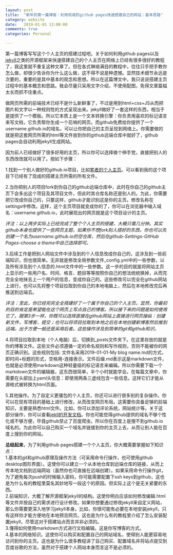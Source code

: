 ```yaml
---
layout: post
title:  "新年的第一篇博客：利用现成的github pages快速搭建自己的网站：基本思路"
category: website
date:   2019-01-01 13:00:00
comments: true
categories: Personal

---  
```


第一篇博客写写这个个人主页的搭建过程吧。关于如何利用github pages以及[jekyll](https://www.jekyll.com.cn/)之类的开源框架来快速搭建自己的个人主页在网络上已经有很多很好的教程了，我这里就不重复这种文章了。但在各式琳琅满目的教程中，往往只手把手教你怎么做，却很少告诉你为什么这么做，这不得不说是种遗憾。显然技术细节永远是次要的，重要的是其中基本的观念和思想。所以在这篇博文中，我只说说搭建主页过程中的基本概念和思路。我会尽量只采用文字介绍，不使用配图，免得文章篇幅太长而抓不住重点。  

做网页所需的前端技术已经不是什么新鲜事了，不过是用到html+css+JS从而把图片和文字以一种规则性的方式呈现出来。jekyll做好了一套这样的东西，相当于是提供了一个模板。所以它本质上是一个文本转换引擎：你负责用喜欢的标记语言来写文档，它负责帮你生成一个花哨的网页。而github免费给你提供了一个username.github.io的域名，可以让你把自己的主页呈现到网络上。你需要做的就是把这套网页所需的html等文件放到你的github远端仓库中就好了，github pages会自动利用jekyll生成网站。  

因为前人已经做好了很多好用的主页，所以你可以选择做个伸手党，直接把别人的东西改改就可以用了。按如下步骤：

1.找到一个别人做好的github.io项目，比如[笔者的个人主页](http://github.com/2012ZGZYY/2012ZGZYY.github.io/)。可以看到我的这个项目下已经有了现成的搭建主页所需的所有文件。

2.当你把别人的项目fork到你自己的github远端仓库中，此时在你自己的github主页下会多出这个项目及其项目文件，但此时其仓库名称还是别人的。为此，你需要把它改成你自己的，只要这样，github才能识别这是你的主页。修改名称在settings中修改。这样，这个主页项目就变成你的了，你可以在浏览器中输入域名：username.github.io，此时展现出的网页就是这个项目设计的主页。

  *评注：以上两步实际上已经完成了整个个人主页的搭建，大概只需几分钟。其实github本身也提供了一些网页主题，如果你不想fork别人搭好的东西，你也可以先创建一个名为username.github.io的空仓库，然后在github-Settings-GitHub Pages-choose a theme中自己选择即可。*

3.后续工作是把别人网站文件中涉及到的个人信息改成你自己的，这涉及到一些前端知识，但也很简单。无非就是修改全局参数文件_config.yml中的一些参数，以及所有涉及到个人信息的.html文件中的一些参数。这一步的目的就是将网站主页上显示的一些用户名、时间、格言、题目等等按照你自己的想法统统换掉，从而完完全全地抹去上一个用户的信息，变成你自己的。这些修改可以完全在github网站上进行，也可以先将整个项目拉取到你自己的本地电脑上，然后在本地修改完后再推送到远端去。

  *评注：至此，你已经完完全全搭建好了一个属于你自己的个人主页。显然，你最初的目的肯定是希望能在这个网页上写点自己的博客。所以接下来的问题是如何使用它了。跟第3步一样，你既可以选择直接在github网站上直接进行网页操纵：创建新文件，写博客，提交；也可以将项目拉取到本地之后在本地创建新博客然后推到远端。出于方便一般还是采用后者。这些操作涉及到简单的git和github知识。*

4.将项目拉取到本地（个人电脑）后，切换到_posts文件夹下。在这里存放的就是你的博客文件。这些文件必须遵循一定的命名规则和写作规则，否则不能被你的网页正确识别。这些规则包括: 文件名采用2019-01-01-My blog name.md的方式，即时间+标题的形式，空格用-连接表示。文件后缀.md表示这是markdown文件，也就是必须使用markdown这种轻量级的标记语言来编辑。所以你需要下载一个markdown文件的编辑器，这东西很简单，半个小时就能学会。在每篇文章中，你需要在头部加上yaml头信息：即使用两条三虚线包含一些信息。这样它们才能从源格式被转换为html页面。

5.其他操作。为了自定义更骚包的个人主页，你还可以进行很多别的复杂操作。你可以在现有项目的基础上进行修改，从而改变网页布局。这需要你具备足够的前端知识，主要是熟悉html文件。比如，你可以添加评论系统，网站统计等。关于这部分操作，你可以查看[jekll的开发文档](https://www.jekyll.com.cn/)。你也可能觉得github提供的域名不够个性化或不够方便，毕竟github禁止了百度爬虫，所以你在百度上是搜不到github.io域名的。为此你可以自己购买一个域名并链接到你的主页上去，从而让别人能在百度上搜到你的网站。

**总结起来**，为了利用github pages搭建一个个人主页，你大概需要掌握如下知识点：  
1.基本的git和github原理及操作方法（可采用命令行操作，也可使用github desktop图形界面）。这使你可以建立一个从本地仓库到远端仓库的链接，从而上传本地文档到远端网站（虽然你也可直接在远端创建）。如果采用命令行操作git，为了避免每次push的时候输入密码，你可能需要配置下ssh keys到github，这也是为什么有的教程里莫名其妙地写一段这个的原因。但实际上这个是无关紧要的东西。  
2.前端知识，大概了解开源框架jekyll的结构。这使你明白应该如何修改编辑.html等文件并按自己的需求进行设计修改。如果你想要通过修改jekyll来自定义网站，那么你需要更深入地学习jekyll本身。比如，你很可能有必要在本地安装jekyll，只有这样你才能方便地在本地预览网页。这也是为什么有的教程里介绍了怎么安装配置jekyll，尽管这对于搭建站点而言并非必须的。    
3.懂得如何使用markdown方式进行文档编辑。这是你写博客的方式。  
4.基本的网络知识。这使你可以购买和配置自己的网站域名，使得别人能更容易地访问到你的主页。这也是为什么很多教程讲了自己购买、配置域名并将站点提交到百度谷歌的方法，虽然对于搭建个人网站本身而言这不是必须的。  
